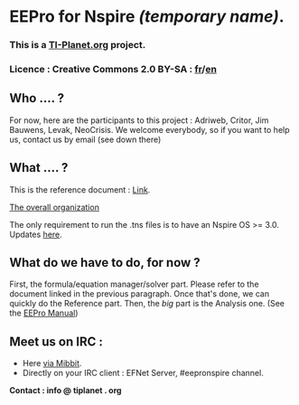 # EEPro for Nspire  *(temporary name)*.

### This is a [TI-Planet.org](http://tiplanet.org) project.

### Licence : Creative Commons 2.0 BY-SA : [fr](http://creativecommons.org/licenses/by-sa/2.0/fr/legalcode)/[en](http://creativecommons.org/licenses/by-sa/2.0/legalcode)


## Who .... ?
For now, here are the participants to this project :
Adriweb, Critor, Jim Bauwens, Levak, NeoCrisis.
We welcome everybody, so if you want to help us, contact us by email (see down there)

## What .... ?
This is the reference document : [Link](https://docs.google.com/document/d/1LBjZiKBB3k_bAIDWjTVRH9zTrX5DUQZ6BOXLhKveqJk).

[The overall organization](http://i.imgur.com/Uj6QS.png)
 
The only requirement to run the .tns files is to have an Nspire OS >= 3.0. Updates [here](http://education.ti.com).

## What do we have to do, for now ?
First, the formula/equation manager/solver part.
Please refer to the document linked in the previous paragraph.
Once that's done, we can quickly do the Reference part.
Then, the *big* part is the Analysis one. (See the [EEPro Manual](http://tiplanet.org/modules/archives/eepro.pdf))

## Meet us on IRC :
- Here [via Mibbit](http://mibbit.com/chat/#eepronspire@efnet).
- Directly on your IRC client : EFNet Server, #eepronspire channel.


__Contact : info @ tiplanet . org__
